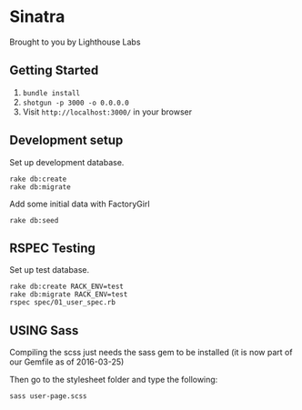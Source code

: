 Sinatra
=============

Brought to you by Lighthouse Labs

## Getting Started

1. `bundle install`
2. `shotgun -p 3000 -o 0.0.0.0`
3. Visit `http://localhost:3000/` in your browser

Development setup
-----------------

Set up development database.

    rake db:create
    rake db:migrate

Add some initial data with FactoryGirl
    
    rake db:seed

RSPEC Testing
------------

Set up test database.

    rake db:create RACK_ENV=test
    rake db:migrate RACK_ENV=test
    rspec spec/01_user_spec.rb

USING Sass
-----------

Compiling the scss just needs the sass gem to be installed (it is now part of our Gemfile as of 2016-03-25)

Then go to the stylesheet folder and type the following:

    sass user-page.scss


